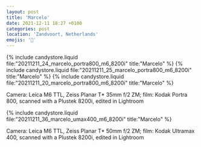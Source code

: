 ```yaml
---
layout: post
title: 'Marcelo'
date: 2021-12-11 18:27 +0100
categories: post
location: 'Zandvoort, Netherlands'
emojis: '🔞'
---
```


{% include candystore.liquid file:"20211211_24_marcelo_portra800_m6_8200i" title:"Marcelo" %}
{% include candystore.liquid file:"20211211_25_marcelo_portra800_m6_8200i" title:"Marcelo" %}
{% include candystore.liquid file:"20211211_20_marcelo_portra800_m6_8200i" title:"Marcelo" %}

Camera: Leica M6 TTL, Zeiss Planar T\* 35mm f/2 ZM; film: Kodak Portra 800, scanned with a Plustek 8200i, edited in Lightroom

{% include candystore.liquid file:"20211211_36_marcelo_umax400_m6_8200i" title:"Marcelo" %}

Camera: Leica M6 TTL, Zeiss Planar T\* 50mm f/2 ZM; film: Kodak Ultramax 400, scanned with a Plustek 8200i, edited in Lightroom
